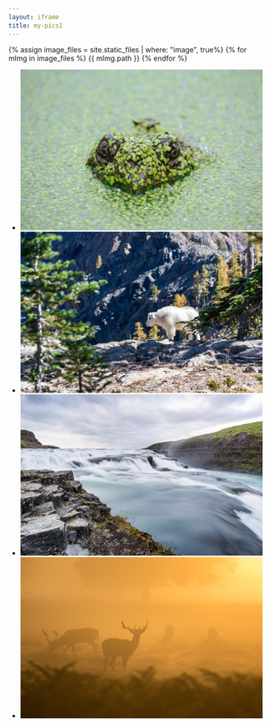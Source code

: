 ```yaml
---
layout: iframe
title: my-pics1
---
```


{% assign image_files = site.static_files | where: "image", true%}
{% for mImg in image_files %}
{{ mImg.path }}
{% endfor %}

* ![A nice pic of mine](my-pics1/pic1.jpg)
* ![Another nice pic of mine](my-pics1/pic2.jpg)
* ![Another nice pic of mine](my-pics1/pic3.jpg)
* ![Another nice pic of mine](my-pics1/pic4.jpg)
